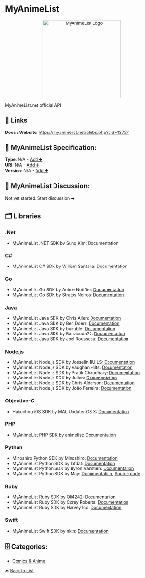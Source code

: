 # MyAnimeList
<p align="center">
    <img width="256" src="https://raw.githubusercontent.com/apis-list/apis-list/main/apis/myanimelist/logo_256x256.png" alt="MyAnimeList Logo"/>
</p>
MyAnimeList.net official API

##  🔗 Links
**Docs / Website**: https://myanimelist.net/clubs.php?cid=13727

## 🧬 MyAnimeList Specification:
**Type**: N/A - [Add ➕](https://github.com/apis-list/apis-list/edit/main/apis.yaml#L12776)  
**URI**: N/A - [Add ➕](https://github.com/apis-list/apis-list/edit/main/apis.yaml#L12776)  
**Version**: N/A - [Add ➕](https://github.com/apis-list/apis-list/edit/main/apis.yaml#L12776)

## 💬 MyAnimeList Discussion:
Not yet started. [Start discussion ➡️](https://github.com/apis-list/apis-list/discussions/new)

## 🗂️ Libraries
### .Net
- MyAnimeList .NET SDK by Sung Kim: [Documentation](https://github.com/dance2die/MyAnimeListSharp)
### C#
- MyAnimeList C# SDK by William Santana: [Documentation](https://github.com/wmer/MyAnimeListApiConsumer)
### Go
- MyAnimeList Go SDK by Anime Notifier: [Documentation](https://github.com/animenotifier/mal)
- MyAnimeList Go SDK by Stratos Neiros: [Documentation](https://github.com/nstratos/go-myanimelist)
### Java
- MyAnimeList Java SDK by Chris Allen: [Documentation](https://github.com/thegreatchrispy/mal4j)
- MyAnimeList Java SDK by Ben Doerr: [Documentation](https://github.com/bendoerr/mal-java-client)
- MyAnimeList Java SDK by bunuble: [Documentation](https://github.com/bunuble/MAL-Java-Wrapper)
- MyAnimeList Java SDK by Barracuda72: [Documentation](https://github.com/Barracuda72/MALApi)
- MyAnimeList Java SDK by Joel Rousseau: [Documentation](https://github.com/v4lproik/myanimelist-api)
### Node.js
- MyAnimeList Node.js SDK by Josselin BUILS: [Documentation](https://github.com/josselinbuils/MALVApi)
- MyAnimeList Node.js SDK by Vaughan Hilts: [Documentation](https://github.com/hilts-vaughan/otaku-scraper)
- MyAnimeList Node.js SDK by Pratik Chaudhary: [Documentation](https://github.com/abs-zero/node-mal)
- MyAnimeList Node.js SDK by Julien: [Documentation](https://github.com/jballanger/chinmei)
- MyAnimeList Node.js SDK by Chris Alderson: [Documentation](https://github.com/ChrisAlderson/mal-api)
- MyAnimeList Node.js SDK by João Ferreira: [Documentation](https://github.com/lubien/popura)
### Objective-C
- Hakuchou iOS SDK by MAL Updater OS X: [Documentation](https://github.com/Atelier-Shiori/Hakuchou)
### PHP
- MyAnimeList PHP SDK by animelist: [Documentation](https://github.com/animelist/mal-api)
### Python
- Minoshiro Python SDK by Minoshiro: [Documentation](https://github.com/Mino-shiro/Minoshiro)
- MyAnimeList Python SDK by lofdat: [Documentation](https://github.com/lofdat/YetAnotherMALAPI)
- MyAnimeList Python SDK by Byron Vanstien: [Documentation](https://github.com/GetRektByMe/Pyanimelist)
- MyAnimeList Python SDK by May: [Documentation](https://pypi.python.org/pypi/spice-api/1.0.3), [Source code](https://github.com/Utagai/spice)
### Ruby
- MyAnimeList Ruby SDK by Oli4242: [Documentation](https://github.com/Oli4242/myanimelist_client)
- MyAnimeList Ruby SDK by Corey Roberts: [Documentation](https://github.com/croberts22/railgun)
- MyAnimeList Ruby SDK by Harvey Ico: [Documentation](https://github.com/harveyico/myanimelist)
### Swift
- MyAnimeList Swift SDK by nktn: [Documentation](https://github.com/nktn/MalKit)


## 🗄️ Categories:
- [Comics & Anime](https://github.com/apis-list/apis-list#comics--anime-)

🔙  [Back to List](https://github.com/apis-list/apis-list)
